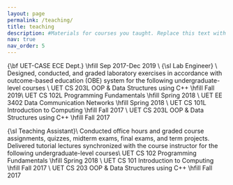 ```yaml
---
layout: page
permalink: /teaching/
title: teaching
description: #Materials for courses you taught. Replace this text with your description.
nav: true
nav_order: 5
---
```


{\bf UET-CASE ECE Dept.} \hfill Sep 2017-Dec 2019 \\
{\sl Lab Engineer} \\
Designed, conducted, and graded laboratory exercises in accordance with outcome-based education 
(OBE) system for the following undergraduate-level courses \\
UET CS 203L OOP \& Data Structures using C++ \hfill Fall 2019\\
UET CS 102L Programming Fundamentals  \hfill Spring 2018 \\
UET EE 3402 Data Communication Networks \hfill Spring 2018 \\
UET CS 101L Introduction to Computing \hfill Fall 2017 \\
UET CS 203L OOP \& Data Structures using C++ \hfill Fall 2017 

{\sl Teaching Assistant}\\
Conducted office hours and graded course assignments, quizzes, midterm exams, final exams, and term projects. Delivered tutorial lectures synchronized with the course instructor for the following undergraduate-level courses\\
UET CS 102 Programming Fundamentals  \hfill Spring 2018 \\
UET CS 101 Introduction to Computing \hfill Fall 2017 \\
UET CS 203 OOP \& Data Structures using C++ \hfill Fall 2017

